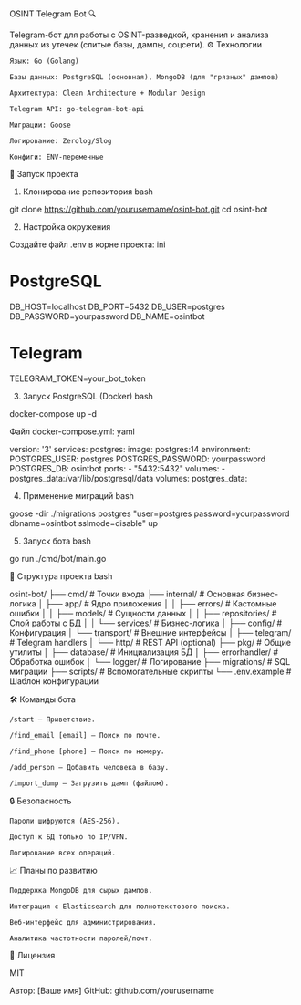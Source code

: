 OSINT Telegram Bot 🔍

Telegram-бот для работы с OSINT-разведкой, хранения и анализа данных из утечек (слитые базы, дампы, соцсети).
⚙️ Технологии

    Язык: Go (Golang)

    Базы данных: PostgreSQL (основная), MongoDB (для "грязных" дампов)

    Архитектура: Clean Architecture + Modular Design

    Telegram API: go-telegram-bot-api

    Миграции: Goose

    Логирование: Zerolog/Slog

    Конфиги: ENV-переменные

🚀 Запуск проекта
1. Клонирование репозитория
bash

git clone https://github.com/yourusername/osint-bot.git
cd osint-bot

2. Настройка окружения

Создайте файл .env в корне проекта:
ini

# PostgreSQL
DB_HOST=localhost
DB_PORT=5432
DB_USER=postgres
DB_PASSWORD=yourpassword
DB_NAME=osintbot

# Telegram
TELEGRAM_TOKEN=your_bot_token

3. Запуск PostgreSQL (Docker)
bash

docker-compose up -d

Файл docker-compose.yml:
yaml

version: '3'
services:
  postgres:
    image: postgres:14
    environment:
      POSTGRES_USER: postgres
      POSTGRES_PASSWORD: yourpassword
      POSTGRES_DB: osintbot
    ports:
      - "5432:5432"
    volumes:
      - postgres_data:/var/lib/postgresql/data
volumes:
  postgres_data:

4. Применение миграций
bash

goose -dir ./migrations postgres "user=postgres password=yourpassword dbname=osintbot sslmode=disable" up

5. Запуск бота
bash

go run ./cmd/bot/main.go

📂 Структура проекта
bash

osint-bot/
├── cmd/                  # Точки входа
├── internal/             # Основная бизнес-логика
│   ├── app/              # Ядро приложения
│   │   ├── errors/       # Кастомные ошибки
│   │   ├── models/       # Сущности данных
│   │   ├── repositories/ # Слой работы с БД
│   │   └── services/     # Бизнес-логика
│   ├── config/           # Конфигурация
│   └── transport/        # Внешние интерфейсы
│       ├── telegram/     # Telegram handlers
│       └── http/         # REST API (optional)
├── pkg/                  # Общие утилиты
│   ├── database/         # Инициализация БД
│   ├── errorhandler/     # Обработка ошибок
│   └── logger/           # Логирование
├── migrations/           # SQL миграции
├── scripts/              # Вспомогательные скрипты
└── .env.example          # Шаблон конфигурации

🛠 Команды бота

    /start — Приветствие.

    /find_email [email] — Поиск по почте.

    /find_phone [phone] — Поиск по номеру.

    /add_person — Добавить человека в базу.

    /import_dump — Загрузить дамп (файлом).

🔒 Безопасность

    Пароли шифруются (AES-256).

    Доступ к БД только по IP/VPN.

    Логирование всех операций.

📈 Планы по развитию

    Поддержка MongoDB для сырых дампов.

    Интеграция с Elasticsearch для полнотекстового поиска.

    Веб-интерфейс для администрирования.

    Аналитика частотности паролей/почт.

📜 Лицензия

MIT

Автор: [Ваше имя]
GitHub: github.com/yourusername
